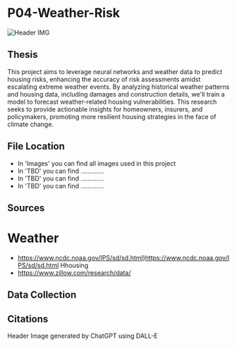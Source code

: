 # P04-Weather-Risk
![Header IMG](Images/DALL·E_WeatherRisk.jpg)

## Thesis
This project aims to leverage neural networks and weather data to predict housing risks, enhancing the accuracy of risk assessments amidst escalating extreme weather events. By analyzing historical weather patterns and housing data, including damages and construction details, we'll train a model to forecast weather-related housing vulnerabilities. This research seeks to provide actionable insights for homeowners, insurers, and policymakers, promoting more resilient housing strategies in the face of climate change.

## File Location
- In 'Images' you can find all images used in this project
- In 'TBD' you can find .............
- In 'TBD' you can find .............
- In 'TBD' you can find .............

## Sources
# Weather
- https://www.ncdc.noaa.gov/IPS/sd/sd.html)https://www.ncdc.noaa.gov/IPS/sd/sd.html
Hhousing
- https://www.zillow.com/research/data/	

## Data Collection

## Citations
Header Image generated by ChatGPT using DALL-E
